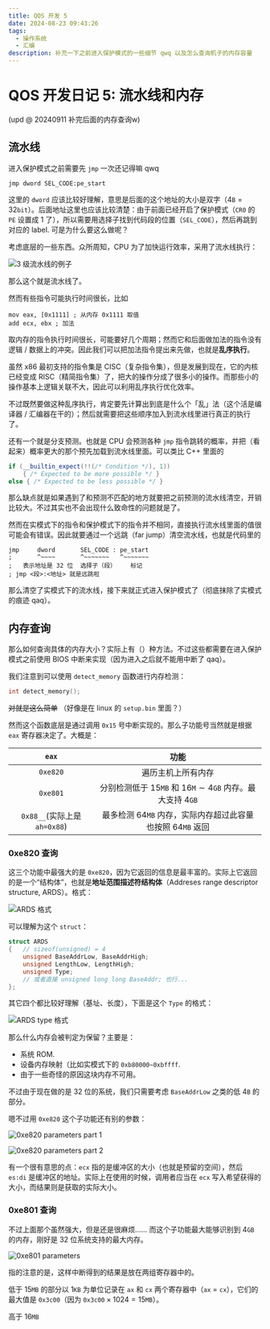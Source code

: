 ```yaml
---
title: QOS 开发 5
date: 2024-08-23 09:43:26
tags:
  - 操作系统
  - 汇编
description: 补充一下之前进入保护模式的一些细节 qwq 以及怎么查询机子的内存容量
---
```


# QOS 开发日记 5: 流水线和内存

(upd @ 20240911 补完后面的内存查询w)

## 流水线

进入保护模式之前需要先 `jmp` 一次还记得嘛 qwq

```x86asm
jmp dword SEL_CODE:pe_start
```

这里的 `dword` 应该比较好理解，意思是后面的这个地址的大小是双字（$4\texttt B = 32\texttt{bit}$）。后面地址这里也应该比较清楚：由于前面已经开启了保护模式（`CR0` 的 `PE` 设置成 1 了），所以需要用选择子找到代码段的位置（`SEL_CODE`），然后再跳到对应的 label. 可是为什么要这么做呢？

考虑底层的一些东西。众所周知，CPU 为了加快运行效率，采用了流水线执行：

![3 级流水线的例子](pipeline.png)

那么这个就是流水线了。

然而有些指令可能执行时间很长，比如

```x86asm
mov eax, [0x1111] ; 从内存 0x1111 取值
add ecx, ebx ; 加法
```

取内存的指令执行时间很长，可能要好几个周期；然而它和后面做加法的指令没有逻辑 / 数据上的冲突。因此我们可以把加法指令提出来先做，也就是**乱序执行**。

虽然 x86 最初支持的指令集是 CISC（复杂指令集），但是发展到现在，它的内核已经变成 RISC（精简指令集）了，把大的操作分成了很多小的操作。而那些小的操作基本上逻辑关联不大，因此可以利用乱序执行优化效率。

不过既然要做这种乱序执行，肯定要先计算出到底是什么个「乱」法（这个活是编译器 / 汇编器在干的）；然后就需要把这些顺序加入到流水线里进行真正的执行了。

还有一个就是分支预测。也就是 CPU 会预测各种 `jmp` 指令跳转的概率，并把（看起来）概率更大的那个预先加载到流水线里面。可以类比 C++ 里面的

```cpp
if (__builtin_expect(!!(/* Condition */), 1))
    { /* Expected to be more possible */ }
else { /* Expected to be less possible */ }
```

那么缺点就是如果遇到了和预测不匹配的地方就要把之前预测的流水线清空，开销比较大。不过其实也不会出现什么致命性的问题就是了。

然而在实模式下的指令和保护模式下的指令并不相同，直接执行流水线里面的值很可能会有错误。因此就要通过一个远跳（far jump）清空流水线，也就是代码里的

```x86asm
jmp     dword       SEL_CODE : pe_start
;       ^~~~~       ^~~~~~~~   ^~~~~~~~
;   表示地址是 32 位  选择子（段）    标记
; jmp <段>:<地址> 就是远跳啦
```

那么清空了实模式下的流水线，接下来就正式进入保护模式了（彻底抹除了实模式的痕迹 qaq）。

## 内存查询

那么如何查询具体的内存大小？实际上有（）种方法。不过这些都需要在进入保护模式之前使用 BIOS 中断来实现（因为进入之后就不能用中断了 qaq）。

我们注意到可以使用 `detect_memory` 函数进行内存检测：

```c
int detect_memory();
```

~~对就是这么简单~~ （好像是在 linux 的 `setup.bin` 里面？）

然而这个函数底层是通过调用 `0x15` 号中断实现的。那么子功能号当然就是根据 `eax` 寄存器决定了。大概是：

|`eax`|功能|
|:---:|:-:|
|`0xe820`|遍历主机上所有内存|
|`0xe801`|分别检测低于 $15\texttt{MB}$ 和 $16\texttt{M}\sim 4\texttt{GB}$ 内存。最大支持 $4\texttt{GB}$|
|`0x88__`(实际上是 `ah=0x88`)|最多检测 $64\texttt{MB}$ 内存，实际内存超过此容量也按照 $64\texttt{MB}$ 返回|

### 0xe820 查询

这三个功能中最强大的是 `0xe820`，因为它返回的信息是最丰富的。实际上它返回的是一个“结构体”，也就是**地址范围描述符结构体**（Addreses range descriptor structure, ARDS）。格式：

![ARDS 格式](ARDS.jpg)

可以理解为这个 `struct`：

```c
struct ARDS
{   // sizeof(unsigned) = 4
    unsigned BaseAddrLow, BaseAddrHigh;
    unsigned LengthLow, LengthHigh;
    unsigned Type;
    // 或者直接 unsigned long long BaseAddr; 也行...
};
```

其它四个都比较好理解（基址、长度），下面是这个 `Type` 的格式：

![ARDS type 格式](ARDS-type.jpg)

那么什么内存会被判定为保留？主要是：

- 系统 ROM.
- 设备内存映射（比如实模式下的 `0xb80000~0xbffff`.
- 由于一些奇怪的原因这块内存不可用。

不过由于现在做的是 $32$ 位的系统，我们只需要考虑 `BaseAddrLow` 之类的低 $4\texttt B$ 的部分。

嗯不过用 `0xe820` 这个子功能还有别的参数：

![0xe820 parameters part 1](e820-param.jpg)

![0xe820 parameters part 2](e820-param-2.jpg)

有一个很有意思的点：`ecx` 指的是缓冲区的大小（也就是预留的空间），然后 `es:di` 是缓冲区的地址。实际上在使用的时候，调用者应当在 `ecx` 写入希望获得的大小，而结果则是获取的实际大小。

### 0xe801 查询

不过上面那个虽然强大，但是还是很麻烦…… 而这个子功能最大能够识别到 $4\texttt{GB}$ 的内存，刚好是 32 位系统支持的最大内存。

![0xe801 parameters](e801.jpg)

指的注意的是，这样中断得到的结果是放在两组寄存器中的。

低于 $15\texttt{MB}$ 的部分以 $1\texttt{KB}$ 为单位记录在 `ax` 和 `cx` 两个寄存器中（`ax` = `cx`），它们的最大值是 $\texttt{0x3c00}$（因为 $\texttt{0x3c00}\times 1024=15\texttt{MB}$）。

高于 $16\texttt{MB}$
